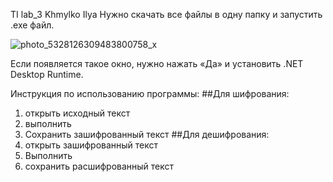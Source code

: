 TI lab_3 Khmylko Ilya
Нужно скачать все файлы в одну папку и запустить .exe файл.

![photo_5328126309483800758_x](https://github.com/user-attachments/assets/3b256cf7-009c-4c76-8d71-9d8a0967617f)


Если появляется такое окно, нужно нажать «Да» и установить .NET Desktop Runtime.

Инструкция по использованию программы:
  ##Для шифрования:
1) открыть исходный текст
2) выполнить
3) Сохранить зашифрованный текст
   ##Для дешифрования:
1) открыть зашифрованный текст
2) Выполнить
3) сохранить расшифрованный текст
